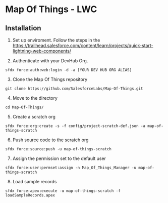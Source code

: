 # Map Of Things - LWC

## Installation

1. Set up enviroment. Follow the steps in the https://trailhead.salesforce.com/content/learn/projects/quick-start-lightning-web-components/

2. Authenticate with your DevHub Org.
```
sfdx force:auth:web:login -d -a [YOUR DEV HUB ORG ALIAS]
```

3. Clone the Map Of Things repository
```
git clone https://github.com/SalesforceLabs/Map-Of-Things.git
```

4. Move to the directory
```
cd Map-Of-Things/
```

5. Create a scratch org
```
sfdx force:org:create -s -f config/project-scratch-def.json -a map-of-things-scratch
```

6. Push source code to the scratch org
```
sfdx force:source:push -u map-of-things-scratch
```

7. Assign the permission set to the default user
```
sfdx force:user:permset:assign -n Map_Of_Things_Manager -u map-of-things-scratch
```
8. Load sample records
```
sfdx force:apex:execute -u map-of-things-scratch -f loadSampleRecords.apex
```
